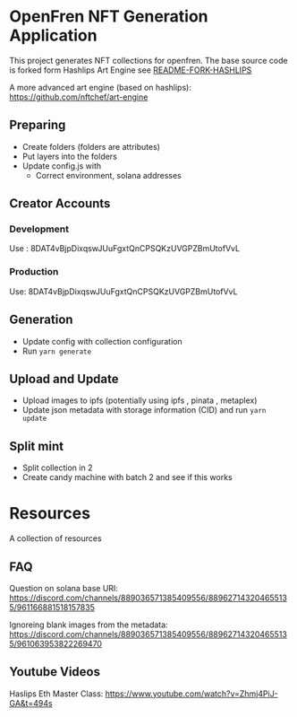 # OpenFren NFT Generation Application

This project generates NFT collections for openfren. The base source code is forked form Hashlips Art Engine see [ README-FORK-HASHLIPS](https://github.com/HashLips/hashlips_art_engine)

A more advanced art engine (based on hashlips): https://github.com/nftchef/art-engine

## Preparing

* Create folders (folders are attributes)
* Put layers into the folders
* Update config.js with 
  * Correct environment, solana addresses

## Creator Accounts

### Development
Use : 8DAT4vBjpDixqswJUuFgxtQnCPSQKzUVGPZBmUtofVvL

### Production
Use: 8DAT4vBjpDixqswJUuFgxtQnCPSQKzUVGPZBmUtofVvL
  
## Generation
* Update config with collection configuration
* Run `yarn generate`

## Upload and Update 
* Upload images to ipfs (potentially using ipfs , pinata , metaplex)
* Update json metadata with storage information (CID) and run `yarn update`

## Split mint
* Split collection in 2
* Create candy machine with batch 2 and see if this works


# Resources
A collection of resources

## FAQ

Question on solana base URI: https://discord.com/channels/889036571385409556/889627143204655135/961166881518157835

Ignoreing blank images from the metadata: https://discord.com/channels/889036571385409556/889627143204655135/961063953822269470
## Youtube Videos
Haslips Eth Master Class: https://www.youtube.com/watch?v=Zhmj4PiJ-GA&t=494s

